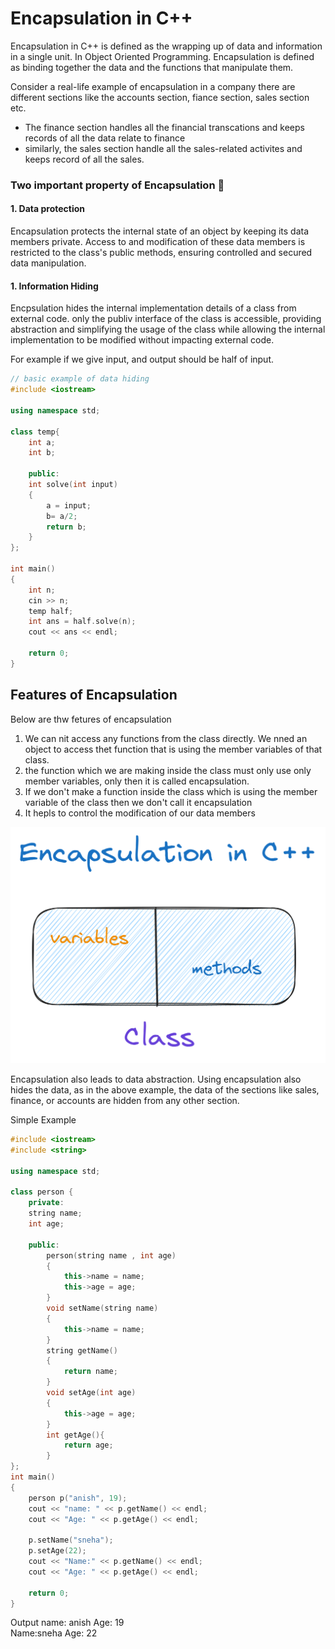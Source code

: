 # Encapsulation in C++

Encapsulation in C++ is defined as the wrapping up of data and information in a single unit. In Object Oriented Programming. Encapsulation is defined as binding together the data and the functions that manipulate them.

Consider a real-life example of encapsulation in a company there are different sections like the accounts section, fiance section, sales section etc.

- The finance section handles all the financial transcations and keeps records of all the data relate to finance
- similarly, the sales section handle all the sales-related activites and keeps record of all the sales.

### Two important property of Encapsulation 🍂

#### 1. Data protection
Encapsulation protects the internal state of an object by keeping its data members private. Access to and modification of these data members is restricted to the class's public methods, ensuring controlled and secured data manipulation.

#### 1. Information Hiding 
Encpsulation hides the internal implementation details of a class from external code. only the publiv interface of the class is accessible, providing abstraction and simplifying the usage of the class while allowing the internal implementation to be modified without impacting external code.

For example if we give input, and output should be half of input.

```c++
// basic example of data hiding  
#include <iostream>

using namespace std;

class temp{
    int a;
    int b;

    public:
    int solve(int input)
    {
        a = input;
        b= a/2;
        return b;
    }
};

int main()
{
    int n;
    cin >> n;
    temp half;
    int ans = half.solve(n);
    cout << ans << endl;

    return 0;
}
```
## Features of Encapsulation
Below are thw fetures of encapsulation 
1. We can nit access any functions from the class directly. We nned an object to access thet function that is using the member variables of that class.
1. the function which we are making inside the class must only use only member variables, only then it is called encapsulation.
1. If we don't make a function inside the class which is using the member variable of the class then we don't call it encapsulation
1. It hepls to  control the modification of our data members 

!["encapsulation"](/images/Encapsulation.png)

Encapsulation also leads to data abstraction. Using encapsulation also hides the data, as in the above example, the data of the sections like sales, finance, or accounts are hidden from any other section.

Simple Example
```c++
#include <iostream>
#include <string>

using namespace std;

class person {
    private:
    string name;
    int age;

    public:
        person(string name , int age)
        {
            this->name = name;
            this->age = age;
        }
        void setName(string name)
        {
            this->name = name;
        }
        string getName()
        {
            return name;
        }
        void setAge(int age)
        {
            this->age = age;
        }
        int getAge(){
            return age;
        }
};
int main()
{
    person p("anish", 19);
    cout << "name: " << p.getName() << endl;
    cout << "Age: " << p.getAge() << endl;

    p.setName("sneha");
    p.setAge(22);
    cout << "Name:" << p.getName() << endl;
    cout << "Age: " << p.getAge() << endl;

    return 0;
}


```
Output
name: anish
Age: 19    
Name:sneha
Age: 22  

